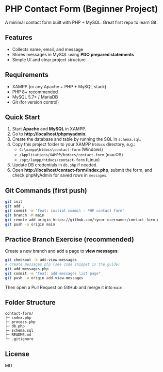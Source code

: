 # PHP Contact Form (Beginner Project)

A minimal contact form built with PHP + MySQL. Great first repo to learn Git.

## Features
- Collects name, email, and message
- Stores messages in MySQL using **PDO prepared statements**
- Simple UI and clear project structure

## Requirements
- XAMPP (or any Apache + PHP + MySQL stack)
- PHP 8+ recommended
- MySQL 5.7+ / MariaDB
- Git (for version control)

## Quick Start
1. Start **Apache** and **MySQL** in XAMPP.
2. Go to **http://localhost/phpmyadmin**.
3. Create the database and table by running the SQL in `schema.sql`.
4. Copy this project folder to your XAMPP `htdocs` directory, e.g.:
   - `C:\xampp\htdocs\contact-form` (Windows)
   - `/Applications/XAMPP/htdocs/contact-form` (macOS)
   - `/opt/lampp/htdocs/contact-form` (Linux)
5. Update DB credentials in `db.php` if needed.
6. Open **http://localhost/contact-form/index.php**, submit the form, and check phpMyAdmin for saved rows in `messages`.

## Git Commands (first push)
```bash
git init
git add .
git commit -m "feat: initial commit - PHP contact form"
git branch -M main
git remote add origin https://github.com/<your-username>/contact-form.git
git push -u origin main
```

## Practice Branch Exercise (recommended)
Create a new branch and add a page to **view messages**:

```bash
git checkout -b add-view-messages
# create messages.php (see code snippet in the guide)
git add messages.php
git commit -m "feat: add messages list page"
git push -u origin add-view-messages
```

Then open a Pull Request on GitHub and merge it into `main`.

## Folder Structure
```
contact-form/
├─ index.php
├─ process.php
├─ db.php
├─ schema.sql
├─ README.md
└─ .gitignore
```

## License
MIT
